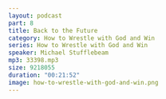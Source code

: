 ```yaml
---
layout: podcast
part: 8
title: Back to the Future
category: How to Wrestle with God and Win
series: How to Wrestle with God and Win
speaker: Michael Stufflebeam
mp3: 33398.mp3
size: 9218055
duration: "00:21:52"
image: how-to-wrestle-with-god-and-win.png
---
```


